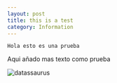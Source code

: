 ```yaml
---
layout: post
title: this is a test
category: Information
---
```



```
Hola esto es una prueba
```
Aqui añado mas texto como prueba

<img class="u-full-width" src="https://raw.githubusercontent.com/#o/Curso-de-Machine-Learning-Aplicado-con-Python/master/assets/datasaurus.png" alt="datassaurus">
